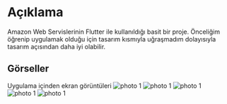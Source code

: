 # Açıklama
Amazon Web Servislerinin Flutter ile kullanıldığı basit bir proje. Önceliğim öğrenip uygulamak olduğu için tasarım kısmıyla uğraşmadım dolayısıyla tasarım açısından daha iyi olabilir.

## Görseller
Uygulama içinden ekran görüntüleri
![photo 1](./images/Screenshot_2021-05-04-10-39-04-128_com.akil.aws_auth.aws_auth.png)
![photo 1](./images/Screenshot_2021-05-04-10-39-12-484_com.akil.aws_auth.aws_auth.png)
![photo 1](./images/Screenshot_2021-05-04-10-39-18-617_com.akil.aws_auth.aws_auth.png)
![photo 1](./images/Screenshot_2021-05-04-10-39-27-720_com.akil.aws_auth.aws_auth.png)
![photo 1](./images/Screenshot_2021-05-04-10-39-32-142_com.akil.aws_auth.aws_auth.png)
